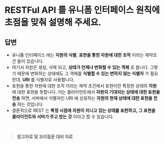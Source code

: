 # RESTFul API 를 유니폼 인터페이스 원칙에 초점을 맞춰 설명해 주세요.

## 답변

- 유니폼 인터페이스 에는 **자원의 식별**, **표현을 통한 자원에 대한 조작** 이라는 제약조건 들이 있습니다.
- 여기서 자원은 생성, 삭제 되고, **상태가 언제나 변화할 수 있는 객체** 로 봅니다. 그렇기 때문에 변화하는 상태에도 그 객체를 **식별할 수 있는 변하지 않는 식별자** 가 필요한데, **URI** 를 식별자로 사용합니다.
- 표현을 통한 자원에 대한 조작 이라는 제약 조건에서 표현이란 특정한 상태의 **자원** 에 대한 표현을 뜻합니다. 이는 클라이언트에서 **자원의 기대되는 상태에 대한 표현을 전송** 하면, 서버에서 식별자인 URI 에 상응하는 **자원의 현재 상태에 대한 표현을 전송** 하는 것입니다.
- 결론적으로 REST 는 **특정 시점에 자원이 지니고 있는 상태를 표현하고, 그 표현을 클라이언트와 서버가 주고 받는 것** 이라고 할 수 있습니다.

<br/>

> **참고자료 및 꼬리질문 대비 자료**

<!-- 끝에 space 2개를 추가하면 줄바꿈이 됩니다! -->
